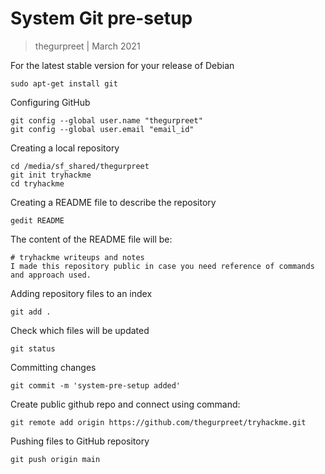 # System Git pre-setup

> thegurpreet | March 2021

For the latest stable version for your release of Debian
```
sudo apt-get install git
```

Configuring GitHub
```
git config --global user.name "thegurpreet"
git config --global user.email "email_id"
```

Creating a local repository
```
cd /media/sf_shared/thegurpreet
git init tryhackme
cd tryhackme
```

Creating a README file to describe the repository
```
gedit README
```

The content of the README file will be:
```
# tryhackme writeups and notes
I made this repository public in case you need reference of commands and approach used.
```

Adding repository files to an index
```
git add .
```

Check which files will be updated
```
git status
```
Committing changes
```
git commit -m 'system-pre-setup added'
```

Create public github repo and connect using command:
```
git remote add origin https://github.com/thegurpreet/tryhackme.git
```

Pushing files to GitHub repository
```
git push origin main
```